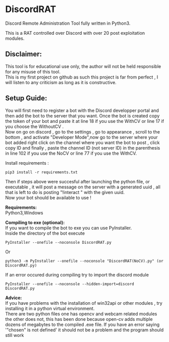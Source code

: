 # DiscordRAT
Discord Remote Administration Tool fully written in Python3.

This is a RAT controlled over Discord with over 20 post exploitation modules.

## **Disclaimer:**

This tool is for educational use only, the author will not be held responsible for any misuse of this tool.\
This is my first project on github as such this project is far from perfect , I will listen to any criticism as long as it is constructive.


## **Setup Guide:**
You will first need to register a bot with the Discord developper portal and then add the bot to the server that you want.
Once the bot is created copy the token of your bot and paste it at line 18 if you use the WithCV or line 17 if you choose the WithoutCV .\
Now on go on discord , go to the settings , go to appearance , scroll to the bottom , and activate "Developer Mode",now go to the server where your bot added right click on the channel where you want the bot to post , click copy ID and finally , paste the channel  ID (not server ID) in the parenthesis in line 102 if you use the NoCV or line 77 if you use the WithCV.

Install requirements :
```
pip3 install -r requirements.txt
```
Then if steps above were succesful after launching the python file, or executable , it will post a message on the server with a generated uuid , all that is left to do is posting "!interact " with the given uuid.\
Now your bot should be available to use ! 

**Requirements:**\
Python3,Windows

**Compiling to exe (optional):**\
If you want to compile the bot to exe you can use PyInstaller.\
Inside the directory of the bot execute 
```
PyInstaller --onefile --noconsole DiscordRAT.py
```
Or 
```
python3 -m PyInstaller --onefile --noconsole "DiscordRAT(NoCV).py" (or DiscordRAT.py)
```
If an error occured during compiling try to import the discord module 
```
PyInstaller --onefile --noconsole --hidden-import=discord DiscordRAT.py
```
**Advice:**\
If you have problems with the installation of win32api or other modules , try installing it in a python virtual environment.\
There are two python files one has opencv and webcam related modules the other does not, this has been done because open-cv adds multiple dozens of megabytes to the compiled .exe file.
If you have an error saying '"chosen" is not defined' it should not be a problem and the program should still work
